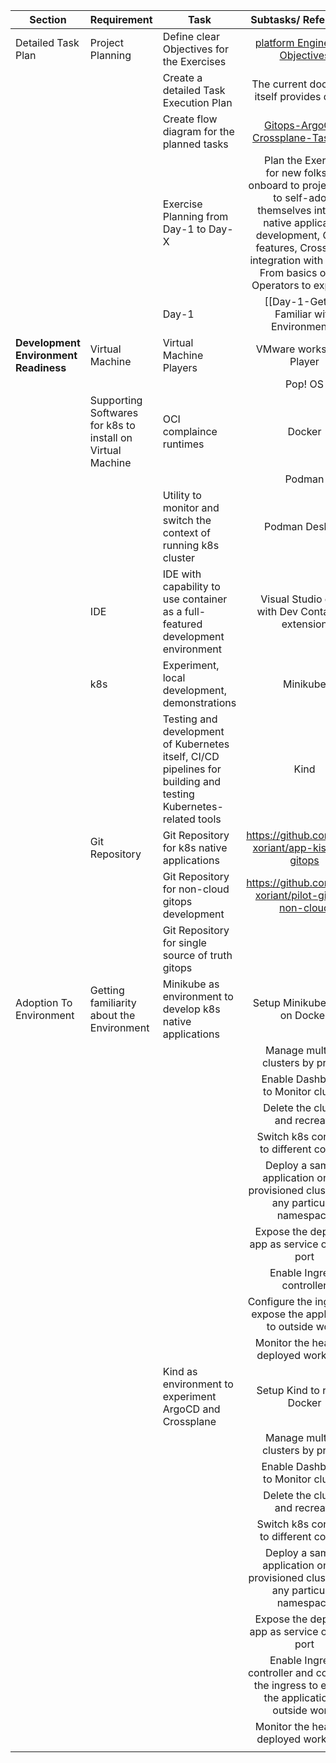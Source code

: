
| **Section**                           | **Requirement**                                            | **Task**                                                                                                        |                                                                                                       Subtasks/ References                                                                                                       |               Doness               |
| ------------------------------------- | ---------------------------------------------------------- | --------------------------------------------------------------------------------------------------------------- | :------------------------------------------------------------------------------------------------------------------------------------------------------------------------------------------------------------------------------: | :--------------------------------: |
| Detailed Task Plan                    | Project Planning                                           | Define clear Objectives for the Exercises                                                                       |                                                                              [platform Engineering Objectives](Platform-Engineering-Objectives.md)                                                                               |  <input type="checkbox" checked/>  |
|                                       |                                                            | Create a detailed Task Execution Plan                                                                           |                                                                                           The current document itself provides details                                                                                           |  <input type="checkbox" checked/>  |
|                                       |                                                            | Create flow diagram for the planned tasks                                                                       |                                                                               [Gitops-ArgoCD-Crossplane-TaskFlow](../pics/FlowToExecuteTasks.png)                                                                                |  <input type="checkbox" checked/>  |
|                                       |                                                            | Exercise Planning from Day-1 to Day-X                                                                           | Plan the Exercise<br>for new folks we onboard to project. This to self-adopt themselves into k8s native application development,  Gitops features, Crossplane integration with Gitops, From basics of k8s Operators to expertise | <input type="checkbox" unchecked/> |
|                                       |                                                            | Day-1                                                                                                           |                                                                                           [[Day-1-Getting Familiar with Environment]]                                                                                            | <input type="checkbox" unchecked/> |
| **Development Environment Readiness** | Virtual Machine                                            | Virtual Machine Players                                                                                         |                                                                                                    VMware workstation Player                                                                                                     |  <input type="checkbox" checked/>  |
|                                       |                                                            |                                                                                                                 |                                                                                                             Pop! OS                                                                                                              |  <input type="checkbox" checked/>  |
|                                       | Supporting Softwares for k8s to install on Virtual Machine | OCI complaince runtimes                                                                                         |                                                                                                              Docker                                                                                                              |  <input type="checkbox" checked/>  |
|                                       |                                                            |                                                                                                                 |                                                                                                              Podman                                                                                                              |  <input type="checkbox" checked/>  |
|                                       |                                                            | Utility to monitor and switch the context of running k8s cluster                                                |                                                                                                          Podman Desktop                                                                                                          |  <input type="checkbox" checked/>  |
|                                       | IDE                                                        | IDE with capability to use container as a full-featured development environment                                 |                                                                                      Visual Studio code<br>with Dev Containers<br>extension                                                                                      |  <input type="checkbox" checked/>  |
|                                       | k8s                                                        | Experiment, local development, demonstrations                                                                   |                                                                                                             Minikube                                                                                                             |  <input type="checkbox" checked/>  |
|                                       |                                                            | Testing and development of Kubernetes itself, CI/CD pipelines for building and testing Kubernetes-related tools |                                                                                                               Kind                                                                                                               |  <input type="checkbox" checked/>  |
|                                       | Git Repository                                             | Git Repository for k8s native applications                                                                      |                                                                                        https://github.com/mak-xoriant/app-kis-k8s-gitops                                                                                         |  <input type="checkbox" checked/>  |
|                                       |                                                            | Git Repository for non-cloud gitops development                                                                 |                                                                                      https://github.com/mak-xoriant/pilot-gitops-non-cloud                                                                                       |  <input type="checkbox" checked/>  |
|                                       |                                                            | Git Repository for single source of truth gitops                                                                |                                                                                                                                                                                                                                  |  <input type="checkbox" checked/>  |
| Adoption To Environment               | Getting familiarity about the  Environment                 | Minikube as environment to develop k8s native applications                                                      |                                                                                                 Setup Minikube to run on Docker                                                                                                  |  <input type="checkbox" checked/>  |
|                                       |                                                            |                                                                                                                 |                                                                                               Manage multiple clusters by profile                                                                                                |  <input type="checkbox" checked/>  |
|                                       |                                                            |                                                                                                                 |                                                                                              Enable Dashboard<br>to Monitor cluster                                                                                              |  <input type="checkbox" checked/>  |
|                                       |                                                            |                                                                                                                 |                                                                                                Delete the cluster<br>and recreate                                                                                                |  <input type="checkbox" checked/>  |
|                                       |                                                            |                                                                                                                 |                                                                                           Switch k8s contexts<br>to different configs                                                                                            |  <input type="checkbox" checked/>  |
|                                       |                                                            |                                                                                                                 |                                                                       Deploy a sample application on the provisioned cluster with any particular namespace                                                                       |  <input type="checkbox" checked/>  |
|                                       |                                                            |                                                                                                                 |                                                                                         Expose the deployed app as service on node port                                                                                          |  <input type="checkbox" checked/>  |
|                                       |                                                            |                                                                                                                 |                                                                                                    Enable Ingress controller                                                                                                     |  <input type="checkbox" checked/>  |
|                                       |                                                            |                                                                                                                 |                                                                                 Configure the ingress to expose the application to outside world                                                                                 |  <input type="checkbox" checked/>  |
|                                       |                                                            |                                                                                                                 |                                                                                             Monitor the health of deployed workloads                                                                                             |  <input type="checkbox" checked/>  |
|                                       |                                                            | Kind as environment to experiment ArgoCD and Crossplane                                                         |                                                                                                   Setup Kind to run on Docker                                                                                                    |  <input type="checkbox" checked/>  |
|                                       |                                                            |                                                                                                                 |                                                                                               Manage multiple clusters by profile                                                                                                |  <input type="checkbox" checked/>  |
|                                       |                                                            |                                                                                                                 |                                                                                              Enable Dashboard<br>to Monitor cluster                                                                                              |  <input type="checkbox" checked/>  |
|                                       |                                                            |                                                                                                                 |                                                                                                Delete the cluster<br>and recreate                                                                                                |  <input type="checkbox" checked/>  |
|                                       |                                                            |                                                                                                                 |                                                                                           Switch k8s contexts<br>to different configs                                                                                            |  <input type="checkbox" checked/>  |
|                                       |                                                            |                                                                                                                 |                                                                       Deploy a sample application on the provisioned cluster with any particular namespace                                                                       |  <input type="checkbox" checked/>  |
|                                       |                                                            |                                                                                                                 |                                                                                         Expose the deployed app as service on node port                                                                                          |  <input type="checkbox" checked/>  |
|                                       |                                                            |                                                                                                                 |                                                                  Enable Ingress controller and configure the ingress to expose the application to outside world                                                                  |  <input type="checkbox" checked/>  |
|                                       |                                                            |                                                                                                                 |                                                                                             Monitor the health of deployed workloads                                                                                             |  <input type="checkbox" checked/>  |
|                                       |                                                            |                                                                                                                 |                                                                                                                                                                                                                                  |                                    |
